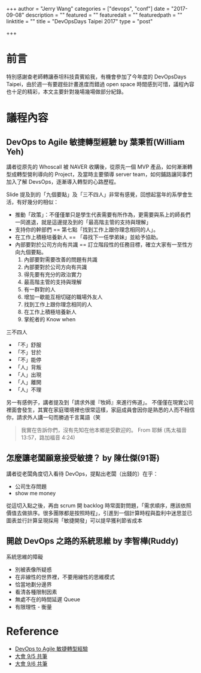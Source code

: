 +++
author = "Jerry Wang"
categories = ["devops", "conf"]
date = "2017-09-08"
description = ""
featured = ""
featuredalt = ""
featuredpath = ""
linktitle = ""
title = "DevOpsDays Taipei 2017"
type = "post"

+++

# 前言

特別感謝查老師轉讓泰坦科技貴賓給我，有機會參加了今年度的 DevOpsDays Taipei，由於週一有要趕些計畫進度而錯過 open space 時間感到可惜，議程內容也十足的精彩，本文主要針對幾場幾場做部分紀錄。

# 議程內容

## DevOps to Agile 敏捷轉型經驗 by 葉秉哲(William Yeh)

講者從原先的 Whoscall 被 NAVER 收購後，從原先一個 MVP 產品，如何漸漸轉型成轉型營利導向的 Project，及當時主要領導 server team，如何鋪路讓同事們加入了解 DevsOps，逐漸導入轉型的心路歷程。

Slide 提及到的「九個要點」及「三不四人」非常有感覺，回想起當年的系學會生活，有好幾分的相似：

* 推動「政策」：不僅僅單只是學生代表需要有所作為，更需要與系上的師長們一同進退，就是這邊提及到的「最高階主管的支持與理解」
* 支持你的幹部們 == 第七點「找到工作上跟你理念相同的人」。
* 在工作上積極培養新人 == 「尋找下一任學弟妹」並給予協助。
* 內部要對於公司方向有共識 == 訂立階段性的任務目標，確立大家有一至性方向九個要點。
  1. 內部要對需要改善的問題有共識
  1. 內部要對於公司方向有共識
  1. 得先要有充分的政治實力
  1. 最高階主管的支持與理解
  1. 有一群對的人
  1. 增加一歇能互相切磋的職場外友人
  1. 找到工作上跟你理念相同的人
  1. 在工作上積極培養新人
  1. 掌舵者的 Know when

三不四人

* 「不」舒服
* 「不」甘於
* 「不」能停
* 「人」背叛
* 「人」出現
* 「人」離開
* 「人」不理

另一有感例子，講者提及到「請求外援『牧師』來進行佈道」。
不僅僅在現實公司裡面會發生，其實在家庭環境裡也很常這樣，家庭成員會因你是熟悉的人而不相信你，請求外人講一句而勝過千言萬語（笑

> 我實在告訴你們，沒有先知在他本鄉是受歡迎的。 From 耶穌 (馬太福音 13:57，路加福音 4:24)


## 怎麼讓老闆願意接受敏捷？ by 陳仕傑(91哥)

講者從老闆角度切入看待 DevOps，提點出老闆（出錢的）在乎：

- 公司生存問題
- show me money

從這切入點之後，再由 scrum 開 backlog 時常面對問題，「需求順序，應該依照價值去做排序。很多團隊都是按照時程」，引進到一個計算時程與盈利中迷思並已圖表並行計算呈現採用「敏捷開發」可以提早獲利節省成本

## 開啟 DevOps 之路的系統思維 by 李智樺(Ruddy)

系統思維的障礙

- 別被表像所疑惑
- 在非線性的世界裡，不要用線性的思維模式
- 恰當地劃分邊界
- 看清各種限制因素
- 無處不在的時間延遲 Queue
- 有限理性 - 衡量

# Reference
- [DevOps to Agile 敏捷轉型經驗](https://www.slideshare.net/williamyeh/devops-to-agile-transformation)
- [大會 9/5 共筆](https://hackmd.io/c/Hy_QrEBKb/https%3A%2F%2Fhackmd.io%2FBwUwnArBDMBmIFoBsYwAYEBYDsATRARsAQQrkttMAMbYQBMwuaQA%3Fview)
- [大會 9/6 共筆](https://hackmd.io/c/Bk1Ih4SKb/https%3A%2F%2Fhackmd.io%2FCYVgZgTAbARgjCAtCCBTAHIgLBNiCcMA7BIkSAAz5QDG6cFUFAhkA%3D%3D%3D%3Fedit)
